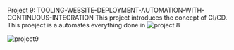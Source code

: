 Project 9: TOOLING-WEBSITE-DEPLOYMENT-AUTOMATION-WITH-CONTINUOUS-INTEGRATION
This project introduces the concept of CI/CD.
This proeject is a automates everything done in ![project 8](https://github.com/NyerhovwoOnitcha/LOAD-BALANCER-SOLUTION-WITH-APACHE.git)

![project9](https://user-images.githubusercontent.com/101157174/218324381-307e9f26-31e2-458a-9a93-177bed12c818.jpg)

